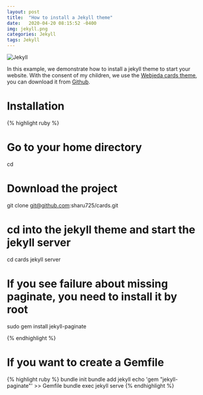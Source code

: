 ```yaml
---
layout: post
title:  "How to install a Jekyll theme"
date:   2020-04-20 08:15:52 -0400
img: jekyll.png
categories: Jekyll
tags: Jekyll
---
```

![Jekyll]({{site.baseurl}}/images/jekyll.png)

In this example, we demonstrate how to install a jekyll theme to start your website. With the consent of my children, we use the [Webjeda cards theme][Webjeda-cards-demo], you can download it from [Github][Webjeda-cards-home].

# Installation 
{% highlight ruby %}
# Go to your home directory 
cd

# Download the project 
git clone git@github.com:sharu725/cards.git

# cd into the jekyll theme and start the jekyll server
cd cards
jekyll server

# If you see failure about missing paginate, you need to install it by root
sudo gem install jekyll-paginate

{% endhighlight %}

# If you want to create a Gemfile
{% highlight ruby %}
bundle init
bundle add jekyll
echo 'gem "jekyll-paginate"' >>  Gemfile
bundle exec jekyll serve
{% endhighlight %}

[Webjeda-cards-demo]: https://webjeda.com/cards/
[Webjeda-cards-home]: https://github.com/sharu725/cards
